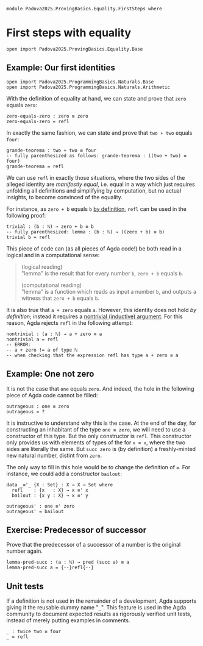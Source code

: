 ```
module Padova2025.ProvingBasics.Equality.FirstSteps where
```

# First steps with equality

```
open import Padova2025.ProvingBasics.Equality.Base
```


## Example: Our first identities

```
open import Padova2025.ProgrammingBasics.Naturals.Base
open import Padova2025.ProgrammingBasics.Naturals.Arithmetic
```

With the definition of equality at hand, we can state and prove that `zero`
equals `zero`:

```
zero-equals-zero : zero ≡ zero
zero-equals-zero = refl
```

In exactly the same fashion, we can state and prove that `two + two` equals
`four`:

```
grande-teorema : two + two ≡ four
-- fully parenthesized as follows: grande-teorema : ((two + two) ≡ four)
grande-teorema = refl
```

We can use `refl` in exactly those situations, where the two sides of the
alleged identity are *manifestly equal*, i.e. equal in a way which just
requires unfolding all definitions and simplifying by computation, but no
actual insights, to become convinced of the equality.

For instance, as `zero + b` equals `b` [by
definition](Padova2025.ProgrammingBasics.Naturals.Arithmetic.html#_+_), `refl` can
be used in the following proof:

```
trivial : (b : ℕ) → zero + b ≡ b
-- fully parenthesized: lemma : (b : ℕ) → ((zero + b) ≡ b)
trivial b = refl
```

This piece of code can (as all pieces of Agda code!) be both read in a logical
and in a computational sense:

> (logical reading) \
> "lemma" is the result that for every number `b`, `zero + b` equals `b`.
>
> (computational reading) \
> "lemma" is a function which reads as input a number `b`, and outputs a
> witness that `zero + b` equals `b`.

It is also true that `a + zero` equals `a`. However, this identity does not
hold *by definition*; instead it requires a [nontrivial (inductive)
argument](Padova2025.ProvingBasics.Equality.NaturalNumbers.html#+-zero).
For this reason, Agda rejects `refl` in the following attempt:

```code
nontrivial : (a : ℕ) → a + zero ≡ a
nontrivial a = refl
-- ERROR:
-- a + zero != a of type ℕ
-- when checking that the expression refl has type a + zero ≡ a
```


## Example: One not zero

It is not the case that `one` equals `zero`. And indeed, the hole in the
following piece of Agda code cannot be filled:

```code
outrageous : one ≡ zero
outrageous = ?
```

It is instructive to understand why this is the case. At the end of the day,
for constructing an inhabitant of the type `one ≡ zero`, we will need to use a
constructor of this type. But the only constructor is `refl`. This constructor
only provides us with elements of types of the for `x ≡ x`, where the two sides
are literally the same. But `succ zero` is (by definition) a freshly-minted new
natural number, distint from `zero`.

The only way to fill in this hole would be to change the definition of `≡`. For
instance, we could add a constructor `bailout`:

```
data _≡'_ {X : Set} : X → X → Set where
  refl    : {x   : X} → x ≡' x
  bailout : {x y : X} → x ≡' y

outrageous' : one ≡' zero
outrageous' = bailout
```


## Exercise: Predecessor of successor

Prove that the predecessor of a successor of a number is the original number
again.

```
lemma-pred-succ : (a : ℕ) → pred (succ a) ≡ a
lemma-pred-succ a = {--}refl{--}
```


## Unit tests

If a definition is not used in the remainder of a development, Agda supports
giving it the reusable dummy name "`_`". This feature is used in the Agda
community to document expected results as rigorously verified unit tests,
instead of merely putting examples in comments.

```
_ : twice two ≡ four
_ = refl
```

